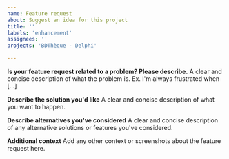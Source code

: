 ```yaml
---
name: Feature request
about: Suggest an idea for this project
title: ''
labels: 'enhancement'
assignees: ''
projects: 'BDThèque - Delphi'

---
```


**Is your feature request related to a problem? Please describe.**
A clear and concise description of what the problem is. Ex. I'm always frustrated when [...]

**Describe the solution you'd like**
A clear and concise description of what you want to happen.

**Describe alternatives you've considered**
A clear and concise description of any alternative solutions or features you've considered.

**Additional context**
Add any other context or screenshots about the feature request here.
